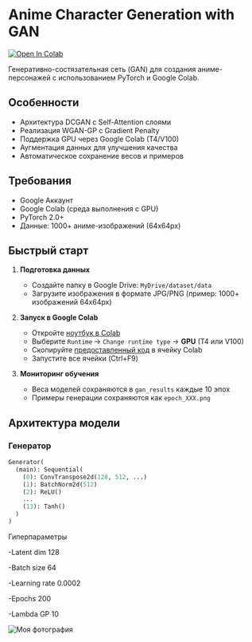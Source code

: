 # Anime Character Generation with GAN

[![Open In Colab](https://colab.research.google.com/assets/colab-badge.svg)](https://colab.research.google.com/github/yourusername/your-repo/blob/main/Anime_GAN.ipynb)

Генеративно-состязательная сеть (GAN) для создания аниме-персонажей с использованием PyTorch и Google Colab.

## Особенности

- Архитектура DCGAN с Self-Attention слоями
- Реализация WGAN-GP с Gradient Penalty
- Поддержка GPU через Google Colab (T4/V100)
- Аугментация данных для улучшения качества
- Автоматическое сохранение весов и примеров

## Требования

- Google Аккаунт
- Google Colab (среда выполнения с GPU)
- PyTorch 2.0+
- Данные: 1000+ аниме-изображений (64x64px)

## Быстрый старт

1. **Подготовка данных**
   - Создайте папку в Google Drive: `MyDrive/dataset/data`
   - Загрузите изображения в формате JPG/PNG (пример: 1000+ изображений 64x64px)

2. **Запуск в Google Colab**
   - Откройте [ноутбук в Colab](https://colab.research.google.com/)
   - Выберите `Runtime` → `Change runtime type` → **GPU** (T4 или V100)
   - Скопируйте [предоставленный код](#код) в ячейку Colab
   - Запустите все ячейки (Ctrl+F9)

3. **Мониторинг обучения**
   - Веса моделей сохраняются в `gan_results` каждые 10 эпох
   - Примеры генерации сохраняются как `epoch_XXX.png`

## Архитектура модели

### Генератор
```python
Generator(
  (main): Sequential(
    (0): ConvTranspose2d(128, 512, ...)
    (1): BatchNorm2d(512)
    (2): ReLU()
    ...
    (13): Tanh()
  )
)
```
Гиперпараметры

-Latent dim	128

-Batch size	64

-Learning rate	0.0002

-Epochs	200

-Lambda GP	10


![Моя фотография](C:\Users\Fedor\Desktop/40ep.jpg)
